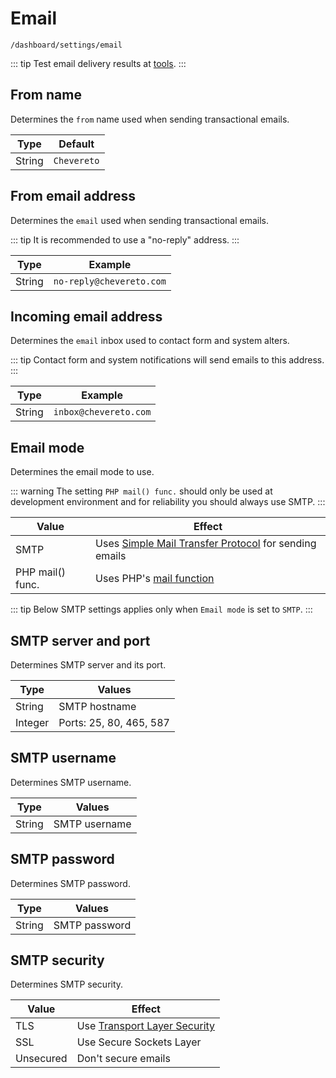 # Email

`/dashboard/settings/email`

::: tip
Test email delivery results at [tools](./tools.md).
:::

## From name

Determines the `from` name used when sending transactional emails.

| Type  | Default |
|---|---|
| String  | `Chevereto`  |

## From email address

Determines the `email` used when sending transactional emails.

::: tip
It is recommended to use a "no-reply" address.
:::

| Type  | Example |
|---|---|
| String  | `no-reply@chevereto.com`  |

## Incoming email address

Determines the `email` inbox used to contact form and system alters.

::: tip
Contact form and system notifications will send emails to this address.
:::

| Type  | Example |
|---|---|
| String  | `inbox@chevereto.com`  |

## Email mode

Determines the email mode to use.

::: warning
The setting `PHP mail() func.` should only be used at development environment and for reliability you should always use SMTP.
:::

| Value  | Effect  |
|---|---|
| SMTP  | Uses [Simple Mail Transfer Protocol](https://en.wikipedia.org/wiki/Simple_Mail_Transfer_Protocol) for sending emails  |
| PHP mail() func.  | Uses PHP's [mail function](https://www.php.net/manual/en/function.mail.php)  |

::: tip
Below SMTP settings applies only when `Email mode` is set to `SMTP`.
:::

## SMTP server and port

Determines SMTP server and its port.

| Type  | Values  |
|---|---|
| String  | SMTP hostname  |
| Integer  | Ports: 25, 80, 465, 587 |

## SMTP username

Determines SMTP username.

| Type  | Values  |
|---|---|
| String  | SMTP username  |

## SMTP password

Determines SMTP password.

| Type  | Values  |
|---|---|
| String  | SMTP password  |

## SMTP security

Determines SMTP security.

| Value  | Effect  |
|---|---|
| TLS  | Use [Transport Layer Security](https://en.wikipedia.org/wiki/Transport_Layer_Security)  |
| SSL  | Use Secure Sockets Layer  |
| Unsecured  | Don't secure emails  |
